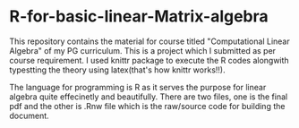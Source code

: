 # R-for-basic-linear-Matrix-algebra
This repository contains the material for course titled "Computational Linear Algebra" of my PG curriculum. 
This is a project which I submitted as per course requirement. I used knittr package to execute the R codes alongwith typestting the theory using latex(that's how knittr works!!).

The language for programming is R as it serves the purpose for linear algebra quite effecinetly and beautifully.
There are two files, one is the final pdf and the other is .Rnw file which is the raw/source code for building the document.
